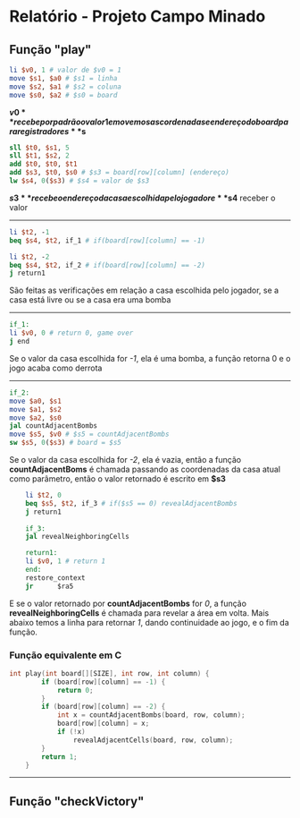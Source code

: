 # Relatório - Projeto Campo Minado
## **Função "play"**
```MIPS
li $v0, 1 # valor de $v0 = 1
move $s1, $a0 # $s1 = linha
move $s2, $a1 # $s2 = coluna
move $s0, $a2 # $s0 = board
```
**$v0** recebe por padrão o valor 1 e movemos as cordenadas e endereço do board para registradores **$s**

```MIPS
sll	$t0, $s1, 5
sll	$t1, $s2, 2
add	$t0, $t0, $t1
add	$s3, $t0, $s0 # $s3 = board[row][column] (endereço)
lw $s4, 0($s3) # $s4 = valor de $s3
```
**$s3** recebe o endereço da casa escolhida pelo jogador e **$s4** receber o valor
___
```MIPS
li $t2, -1
beq $s4, $t2, if_1 # if(board[row][column] == -1)

li $t2, -2
beq $s4, $t2, if_2 # if(board[row][column] == -2)
j return1
```
São feitas as verificações em relação a casa escolhida pelo jogador, se a casa está livre ou se a casa era uma bomba
___
```MIPS
if_1:
li $v0, 0 # return 0, game over
j end
```
Se o valor da casa escolhida for *-1*, ela é uma bomba, a função retorna 0 e o jogo acaba como derrota
___
```MIPS
if_2:
move $a0, $s1
move $a1, $s2
move $a2, $s0
jal countAdjacentBombs
move $s5, $v0 # $s5 = countAdjacentBombs
sw $s5, 0($s3) # board = $s5
```
Se o valor da casa escolhida for *-2*, ela é vazia, então a função **countAdjacentBoms** é chamada passando as coordenadas da casa atual como parâmetro, então o valor retornado é escrito em **$s3**
```MIPS
    li $t2, 0
    beq $s5, $t2, if_3 # if($s5 == 0) revealAdjacentBombs
    j return1
    
    if_3:
    jal revealNeighboringCells

    return1:
    li $v0, 1 # return 1
    end:
    restore_context
    jr      $ra5
```
E se o valor retornado por **countAdjacentBombs** for *0*, a função **revealNeighboringCells** é chamada para revelar a área em volta. Mais abaixo temos a linha para retornar *1*, dando continuidade ao jogo, e o fim da função.
### **Função equivalente em C**
```C
int play(int board[][SIZE], int row, int column) {
        if (board[row][column] == -1) {
            return 0;
        }
        if (board[row][column] == -2) {
            int x = countAdjacentBombs(board, row, column);
            board[row][column] = x;
            if (!x)
                revealAdjacentCells(board, row, column);
        }
        return 1;
    }
```
___
## **Função "checkVictory"**